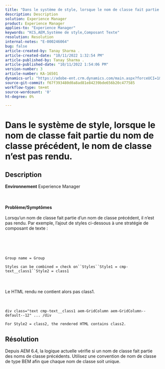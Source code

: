 ```yaml
---
title: "Dans le système de style, lorsque le nom de classe fait partie du nom de classe précédent, le nom de classe n’est pas rendu"
description: Description
solution: Experience Manager
product: Experience Manager
applies-to: "Experience Manager"
keywords: "KCS,AEM,Système de style,Composant Texte"
resolution: Resolution
internal-notes: "E-000246064"
bug: false
article-created-by: Tanay Sharma .
article-created-date: "10/11/2022 1:32:54 PM"
article-published-by: Tanay Sharma .
article-published-date: "10/11/2022 1:54:06 PM"
version-number: 3
article-number: KA-16501
dynamics-url: "https://adobe-ent.crm.dynamics.com/main.aspx?forceUCI=1&pagetype=entityrecord&etn=knowledgearticle&id=0bb4ac33-6949-ed11-bba2-0022480868ff"
source-git-commit: f67f393480d0a8ad81e84239bde656b20c477585
workflow-type: tm+mt
source-wordcount: '0'
ht-degree: 0%

---
```


# Dans le système de style, lorsque le nom de classe fait partie du nom de classe précédent, le nom de classe n’est pas rendu.

## Description

<b>Environnement</b>
Experience Manager
<br><br> <br><br><b>Problème/Symptômes</b><br><br>Lorsqu’un nom de classe fait partie d’un nom de classe précédent, il n’est pas rendu. Par exemple, l’ajout de styles ci-dessous à une stratégie de composant de texte :<br><br> <br><br><br>

```
Group name = Group
```

`Styles can be combined = check on``Styles``Style1 = cmp-text__class1``Style2 = class1`<br><br> <br><br>Le HTML rendu ne contient alors pas class1.<br><br><br>

```
div class="text cmp-text__class1 aem-GridColumn aem-GridColumn--default--12" ... /div
```

`For Style2 = class2, the rendered HTML contains class2.`

## Résolution


Depuis AEM 6.4, la logique actuelle vérifie si un nom de classe fait partie des noms de classe précédents. Utilisez une convention de nom de classe de type BEM afin que chaque nom de classe soit unique.
